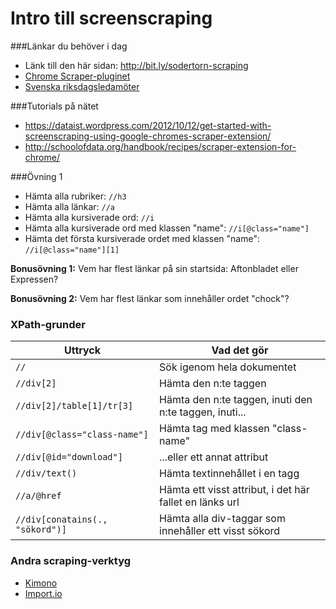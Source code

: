 # Intro till screenscraping

###Länkar du behöver i dag

- Länk till den här sidan: http://bit.ly/sodertorn-scraping
- [Chrome Scraper-pluginet](https://chrome.google.com/webstore/detail/scraper/mbigbapnjcgaffohmbkdlecaccepngjd)
- [Svenska riksdagsledamöter](http://www.riksdagen.se/sv/ledamoter-partier/Hitta-ledamot/Bokstavsordning/)

###Tutorials på nätet

- https://dataist.wordpress.com/2012/10/12/get-started-with-screenscraping-using-google-chromes-scraper-extension/
- http://schoolofdata.org/handbook/recipes/scraper-extension-for-chrome/

###Övning 1

- Hämta alla rubriker: `//h3`
- Hämta alla länkar: `//a`
- Hämta alla kursiverade ord: `//i`
- Hämta alla kursiverade ord med klassen "name": `//i[@class="name"]`
- Hämta det första kursiverade ordet med klassen "name": `//i[@class="name"][1]`

__Bonusövning 1:__ Vem har flest länkar på sin startsida: Aftonbladet eller Expressen?

__Bonusövning 2:__ Vem har flest länkar som innehåller ordet "chock"?

### XPath-grunder

Uttryck|Vad det gör
--- | ---
`//`|Sök igenom hela dokumentet
`//div[2]`|Hämta den n:te taggen
`//div[2]/table[1]/tr[3]`|Hämta den n:te taggen, inuti den n:te taggen, inuti...
`//div[@class="class-name"]`|Hämta tag med klassen "class-name" 
`//div[@id="download"]`|...eller ett annat attribut
`//div/text()`|Hämta textinnehållet i en tagg
`//a/@href`|Hämta ett visst attribut, i det här fallet en länks url
`//div[conatains(., "sökord")]`|Hämta alla div-taggar som innehåller ett visst sökord


### Andra scraping-verktyg

- [Kimono](https://www.kimonolabs.com/)
- [Import.io](https://import.io/)